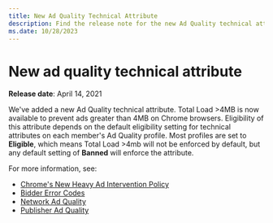```yaml
---
title: New Ad Quality Technical Attribute
description: Find the release note for the new Ad Quality technical attribute.
ms.date: 10/28/2023
---
```


# New ad quality technical attribute

**Release date**: April 14, 2021

We've added a new Ad Quality technical attribute. Total Load >4MB is now available to prevent ads greater than 4MB on Chrome browsers. Eligibility of this attribute depends on the default eligibility setting for technical attributes on each member's Ad Quality profile. Most profiles are set to **Eligible**, which means Total Load >4mb will not be enforced by default, but any default setting of **Banned** will enforce the attribute.

For more information, see:

- [Chrome's New Heavy Ad Intervention Policy](https://developer.chrome.com/blog/heavy-ad-interventions)
- [Bidder Error Codes](../bidders/bid-error-codes.md)
- [Network Ad Quality](network-ad-quality-screen.md)
- [Publisher Ad Quality](working-with-publisher-ad-quality.md)
